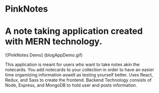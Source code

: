# PinkNotes
# A note taking application created with MERN technology. 

![PinkNotes Demo] (blogAppDemo.gif)

This application is meant for users who want to take notes akin the notecards. You add notecards to your collection in order to have an easier time orgamizing information
aswell as testing yourself better.
Uses React, Redux, and Sass to create the frontend.
Backend Technology consists of Node, Express, and MongoDB to hold user and posts information.
